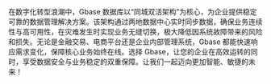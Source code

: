 在数字化转型浪潮中，Gbase 数据库以“同城双活架构”为核心，为企业提供稳定可靠的数据管理解决方案。该架构通过两地数据中心实时同步数据，确保业务连续性与高可用性，在灾难发生时实现业务无缝切换，极大降低因系统故障带来的风险和损失。无论是金融交易、电商平台还是企业内部管理系统，Gbase 都能快速响应需求变化，保障核心业务始终在线。选择 Gbase，让您的企业在高效运转的同时，享受数据安全与业务稳定的双重保障。让我们一起迈向更加智能、敏捷的未来！